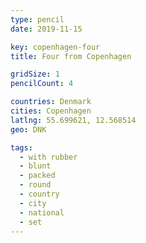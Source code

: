 ```yaml
---
type: pencil
date: 2019-11-15

key: copenhagen-four
title: Four from Copenhagen

gridSize: 1
pencilCount: 4

countries: Denmark
cities: Copenhagen
latlng: 55.699621, 12.568514
geo: DNK

tags:
  - with rubber
  - blunt
  - packed
  - round
  - country
  - city
  - national
  - set
---
```

